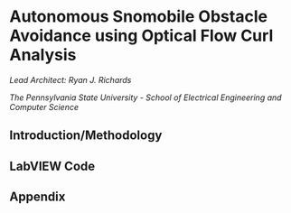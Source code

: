 # Autonomous Snomobile Obstacle Avoidance using Optical Flow Curl Analysis #

*Lead Architect: Ryan J. Richards*

*The Pennsylvania State University - School of Electrical Engineering and Computer Science*

## Introduction/Methodology ##


## LabVIEW Code ##


## Appendix ##
